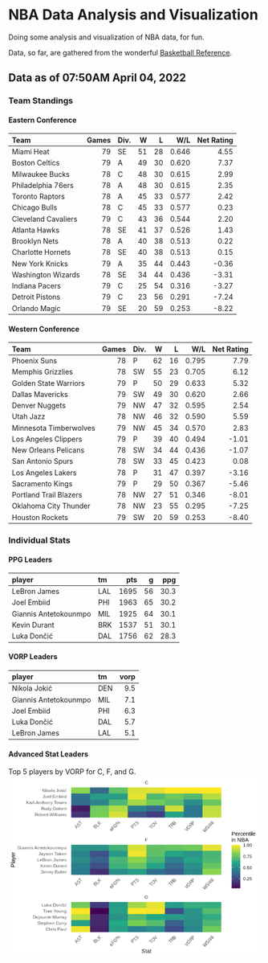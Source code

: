 # NBA Data Analysis and Visualization

Doing some analysis and visualization of NBA data, for fun.

Data, so far, are gathered from the wonderful [Basketball
Reference](https://www.basketball-reference.com/).

## Data as of 07:50AM April 04, 2022

### Team Standings

#### Eastern Conference

| Team                | Games | Div. |  W |  L |   W/L | Net Rating |
| :------------------ | ----: | :--- | -: | -: | ----: | ---------: |
| Miami Heat          |    79 | SE   | 51 | 28 | 0.646 |       4.55 |
| Boston Celtics      |    79 | A    | 49 | 30 | 0.620 |       7.37 |
| Milwaukee Bucks     |    78 | C    | 48 | 30 | 0.615 |       2.99 |
| Philadelphia 76ers  |    78 | A    | 48 | 30 | 0.615 |       2.35 |
| Toronto Raptors     |    78 | A    | 45 | 33 | 0.577 |       2.42 |
| Chicago Bulls       |    78 | C    | 45 | 33 | 0.577 |       0.23 |
| Cleveland Cavaliers |    79 | C    | 43 | 36 | 0.544 |       2.20 |
| Atlanta Hawks       |    78 | SE   | 41 | 37 | 0.526 |       1.43 |
| Brooklyn Nets       |    78 | A    | 40 | 38 | 0.513 |       0.22 |
| Charlotte Hornets   |    78 | SE   | 40 | 38 | 0.513 |       0.15 |
| New York Knicks     |    79 | A    | 35 | 44 | 0.443 |     \-0.36 |
| Washington Wizards  |    78 | SE   | 34 | 44 | 0.436 |     \-3.31 |
| Indiana Pacers      |    79 | C    | 25 | 54 | 0.316 |     \-3.27 |
| Detroit Pistons     |    79 | C    | 23 | 56 | 0.291 |     \-7.24 |
| Orlando Magic       |    79 | SE   | 20 | 59 | 0.253 |     \-8.22 |

#### Western Conference

| Team                   | Games | Div. |  W |  L |   W/L | Net Rating |
| :--------------------- | ----: | :--- | -: | -: | ----: | ---------: |
| Phoenix Suns           |    78 | P    | 62 | 16 | 0.795 |       7.79 |
| Memphis Grizzlies      |    78 | SW   | 55 | 23 | 0.705 |       6.12 |
| Golden State Warriors  |    79 | P    | 50 | 29 | 0.633 |       5.32 |
| Dallas Mavericks       |    79 | SW   | 49 | 30 | 0.620 |       2.66 |
| Denver Nuggets         |    79 | NW   | 47 | 32 | 0.595 |       2.54 |
| Utah Jazz              |    78 | NW   | 46 | 32 | 0.590 |       5.59 |
| Minnesota Timberwolves |    79 | NW   | 45 | 34 | 0.570 |       2.83 |
| Los Angeles Clippers   |    79 | P    | 39 | 40 | 0.494 |     \-1.01 |
| New Orleans Pelicans   |    78 | SW   | 34 | 44 | 0.436 |     \-1.07 |
| San Antonio Spurs      |    78 | SW   | 33 | 45 | 0.423 |       0.08 |
| Los Angeles Lakers     |    78 | P    | 31 | 47 | 0.397 |     \-3.16 |
| Sacramento Kings       |    79 | P    | 29 | 50 | 0.367 |     \-5.46 |
| Portland Trail Blazers |    78 | NW   | 27 | 51 | 0.346 |     \-8.01 |
| Oklahoma City Thunder  |    78 | NW   | 23 | 55 | 0.295 |     \-7.25 |
| Houston Rockets        |    79 | SW   | 20 | 59 | 0.253 |     \-8.40 |

### Individual Stats

#### PPG Leaders

| player                | tm  |  pts |  g |  ppg |
| :-------------------- | :-- | ---: | -: | ---: |
| LeBron James          | LAL | 1695 | 56 | 30.3 |
| Joel Embiid           | PHI | 1963 | 65 | 30.2 |
| Giannis Antetokounmpo | MIL | 1925 | 64 | 30.1 |
| Kevin Durant          | BRK | 1537 | 51 | 30.1 |
| Luka Dončić           | DAL | 1756 | 62 | 28.3 |

#### VORP Leaders

| player                | tm  | vorp |
| :-------------------- | :-- | ---: |
| Nikola Jokić          | DEN |  9.5 |
| Giannis Antetokounmpo | MIL |  7.1 |
| Joel Embiid           | PHI |  6.3 |
| Luka Dončić           | DAL |  5.7 |
| LeBron James          | LAL |  5.1 |

#### Advanced Stat Leaders

Top 5 players by VORP for C, F, and G.
![](README_files/figure-gfm/README-unnamed-chunk-7-1.png)<!-- -->

